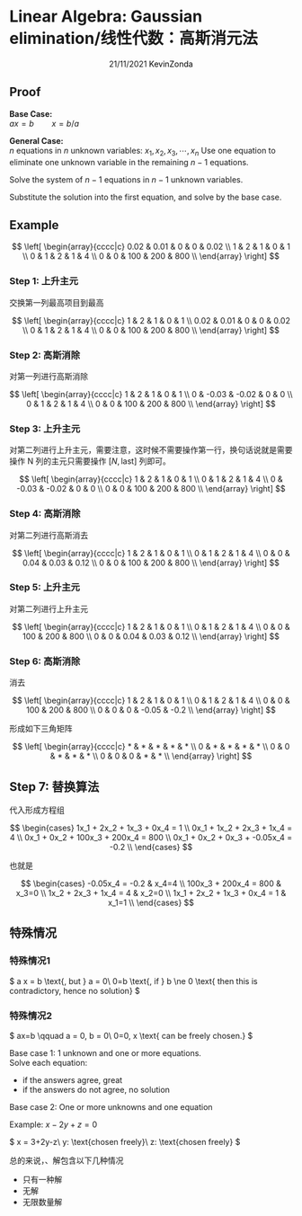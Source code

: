 # Linear Algebra: Gaussian elimination/线性代数：高斯消元法

<center>
<span>21/11/2021</span>
<a style="text-decoration:none; color: black;" href="https://github.com/KevinZonda">KevinZonda</a>
</center>

## Proof

**Base Case:**  
$ax = b \qquad x = b / a$

**General Case:**  
$n$ equations in $n$ unknown variables: $x_1, x_2, x_3, \cdots, x_n$
Use one equation to eliminate one unknown variable in the remaining $n-1$ equations.

Solve the system of $n-1$ equations in $n-1$ unknown variables.

Substitute the solution into the first equation, and solve by the base case.

## Example

$$
\left[
    \begin{array}{cccc|c}
      0.02 & 0.01 &   0 &   0 & 0.02 \\
         1 &    2 &   1 &   0 &    1 \\
         0 &    1 &   2 &   1 &    4 \\
         0 &    0 & 100 & 200 &  800 \\
    \end{array}
\right] 
$$

### Step 1: 上升主元
交换第一列最高项目到最高

$$ 
\left[
    \begin{array}{cccc|c}
         1 &    2 &   1 &   0 &    1 \\
      0.02 & 0.01 &   0 &   0 & 0.02 \\
         0 &    1 &   2 &   1 &    4 \\
         0 &    0 & 100 & 200 &  800 \\
    \end{array}
\right] 
$$

### Step 2: 高斯消除

对第一列进行高斯消除

$$ 
\left[
    \begin{array}{cccc|c}
        1 &     2 &     1 &   0 &   1 \\
        0 & -0.03 & -0.02 &   0 &   0 \\
        0 &     1 &     2 &   1 &   4 \\
        0 &     0 &   100 & 200 & 800 \\
    \end{array}
\right] 
$$

### Step 3: 上升主元

对第二列进行上升主元，需要注意，这时候不需要操作第一行，换句话说就是需要操作 N 列的主元只需要操作 $[N, \text{last}]$ 列即可。


$$ 
\left[
    \begin{array}{cccc|c}
        1 &     2 &     1 &   0 &   1 \\
        0 &     1 &     2 &   1 &   4 \\
        0 & -0.03 & -0.02 &   0 &   0 \\
        0 &     0 &   100 & 200 & 800 \\
    \end{array}
\right] 
$$

### Step 4: 高斯消除

对第二列进行高斯消去

$$ 
\left[
    \begin{array}{cccc|c}
        1 & 2 &    1 &    0 &    1 \\
        0 & 1 &    2 &    1 &    4 \\
        0 & 0 & 0.04 & 0.03 & 0.12 \\
        0 & 0 &  100 &  200 &  800 \\
    \end{array}
\right] 
$$

### Step 5: 上升主元

对第二列进行上升主元

$$ 
\left[
    \begin{array}{cccc|c}
        1 & 2 &    1 &    0 &    1 \\
        0 & 1 &    2 &    1 &    4 \\
        0 & 0 &  100 &  200 &  800 \\
        0 & 0 & 0.04 & 0.03 & 0.12 \\
    \end{array}
\right] 
$$


### Step 6: 高斯消除

消去

$$ 
\left[
    \begin{array}{cccc|c}
        1 & 2 &   1 &     0 &    1 \\
        0 & 1 &   2 &     1 &    4 \\
        0 & 0 & 100 &   200 &  800 \\
        0 & 0 &   0 & -0.05 & -0.2 \\
    \end{array}
\right] 
$$

形成如下三角矩阵

$$ 
\left[
    \begin{array}{cccc|c}
        * & * & * & * & * \\
        0 & * & * & * & * \\
        0 & 0 & * & * & * \\
        0 & 0 & 0 & * & * \\
    \end{array}
\right] 
$$

## Step 7: 替换算法

代入形成方程组

$$
\begin{cases}
    1x_1 + 2x_2 +   1x_3 +     0x_4 =    1 \\
    0x_1 + 1x_2 +   2x_3 +     1x_4 =    4 \\
    0x_1 + 0x_2 + 100x_3 +   200x_4 =  800 \\
    0x_1 + 0x_2 +   0x_3 + -0.05x_4 = -0.2 \\
\end{cases}
$$

也就是

$$
\begin{cases}
                           -0.05x_4 = -0.2 & x_4=4 \\
                  100x_3 +   200x_4 =  800 & x_3=0 \\
           1x_2 +   2x_3 +     1x_4 =    4 & x_2=0 \\
    1x_1 + 2x_2 +   1x_3 +     0x_4 =    1 & x_1=1 \\
\end{cases}
$$

## 特殊情况

### 特殊情况1

$
a x = b \text{, but } a = 0\\
0=b \text{, if } b \ne 0 \text{ then this is contradictory, hence no solution}
$

### 特殊情况2

$
ax=b \qquad a = 0, b = 0\\
0=0, x \text{ can be freely chosen.}
$

Base case 1: 1 unknown and one or more equations.  
Solve each equation:
- if the answers agree, great
- if the answers do not agree, no solution

Base case 2: One or more unknowns and one equation

Example: $x-2y+z=0$

$
x = 3+2y-z\\
y: \text{chosen freely}\\
z: \text{chosen freely}
$

总的来说，、解包含以下几种情况
- 只有一种解
- 无解
- 无限数量解
